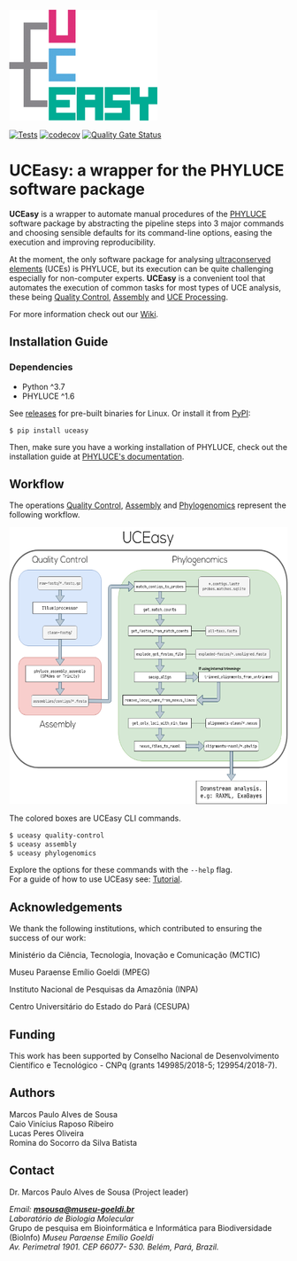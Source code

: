 <p>
    <img src="docs/img/uceasy_logo.png" height="200px">

</p>

[![Tests](https://github.com/uceasy/uceasy/workflows/Tests/badge.svg)](https://github.com/uceasy/uceasy/actions?workflow=Tests)
[![codecov](https://codecov.io/gh/uceasy/uceasy/branch/master/graph/badge.svg)](https://codecov.io/gh/uceasy/uceasy)
[![Quality Gate Status](https://sonarcloud.io/api/project_badges/measure?project=uceasy_uceasy&metric=alert_status)](https://sonarcloud.io/dashboard?id=uceasy_uceasy)

# UCEasy: a wrapper for the PHYLUCE software package


__UCEasy__ is a wrapper to automate manual procedures of the [PHYLUCE](https://phyluce.readthedocs.io/en/latest) software package by abstracting the pipeline steps into 3 major commands and choosing sensible defaults for its command-line options, easing the execution and improving reproducibility.


At the moment, the only software package for analysing [ultraconserved elements](https://www.ultraconserved.org/) (UCEs) is PHYLUCE, but its execution can be quite challenging especially for non-computer experts.
__UCEasy__ is a convenient tool that automates the execution of common tasks for most types of UCE analysis, these being [Quality Control](https://phyluce.readthedocs.io/en/latest/quality-control.html), [Assembly](https://phyluce.readthedocs.io/en/latest/assembly.html) and [UCE Processing](https://phyluce.readthedocs.io/en/latest/uce-processing.html).

For more information check out our [Wiki](https://github.com/uceasy/uceasy/wiki).
## Installation Guide
### Dependencies
* Python ^3.7
* PHYLUCE ^1.6

See [releases](https://github.com/uceasy/uceasy/releases) for pre-built binaries for Linux. Or install it from [PyPI](https://pypi.org/project/uceasy/):
```
$ pip install uceasy
```
Then, make sure you have a working installation of PHYLUCE, check out the installation guide at [PHYLUCE's documentation](https://phyluce.readthedocs.io/en/latest/installation.html).


## Workflow
The operations [Quality Control](https://github.com/uceasy/uceasy/wiki/Quality-Control), [Assembly](https://github.com/uceasy/uceasy/wiki/Assembly) and [Phylogenomics](https://github.com/uceasy/uceasy/wiki/Phylogenomics) represent the following workflow.

<p>
    <img src="docs/img/workflow.png" height="500px">

</p>

The colored boxes are UCEasy CLI commands.
```
$ uceasy quality-control
$ uceasy assembly
$ uceasy phylogenomics
```
Explore the options for these commands with the `--help` flag.<br>
For a guide of how to use UCEasy see: [Tutorial](https://github.com/uceasy/uceasy/wiki/Tutorial).


## Acknowledgements

We thank the following institutions, which contributed to ensuring the success of our work:

Ministério da Ciência, Tecnologia, Inovação e Comunicação (MCTIC)

Museu Paraense Emílio Goeldi (MPEG)

Instituto Nacional de Pesquisas da Amazônia (INPA)

Centro Universitário do Estado do Pará (CESUPA)

## Funding

This work has been supported by Conselho Nacional de Desenvolvimento Científico e Tecnológico - CNPq (grants 149985/2018-5; 129954/2018-7).

## Authors

 Marcos Paulo Alves de Sousa<br>
 Caio Vinícius Raposo Ribeiro <br>
 Lucas Peres Oliveira <br>
 Romina do Socorro da Silva Batista

 ## Contact

Dr. Marcos Paulo Alves de Sousa (Project leader)

_Email: **msousa@museu-goeldi.br**_<br>
_Laboratório de Biologia Molecular_<br>
Grupo de pesquisa em Bioinformática e Informática para Biodiversidade (BioInfo)
_Museu Paraense Emílio Goeldi_<br>
_Av. Perimetral 1901. CEP 66077- 530. Belém, Pará, Brazil._
